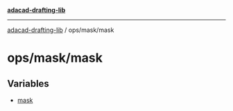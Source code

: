 [**adacad-drafting-lib**](../../../README.md)

***

[adacad-drafting-lib](../../../modules.md) / ops/mask/mask

# ops/mask/mask

## Variables

- [mask](variables/mask.md)
